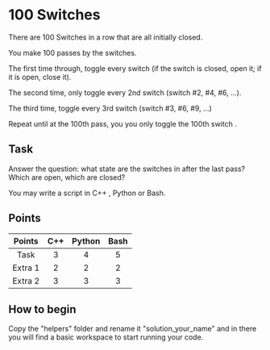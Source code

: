 # 100 Switches

There are 100 Switches in a row that are all initially closed.

You make 100 passes by the switches.

The first time through, toggle every switch (if the switch is closed, open it; if it is open, close it).

The second time, only toggle every 2nd switch (switch #2, #4, #6, ...).

The third time, toggle every 3rd switch (switch #3, #6, #9, ...)

Repeat until at the 100th pass, you you only toggle the 100th switch .

## Task

Answer the question: what state are the switches in after the last pass? Which are open, which are closed?

You may write a script in C++ , Python or Bash.

## Points

|  Points 	| C++ 	| Python 	| Bash 	|
|:-------:	|:---:	|:------:	|:----:	|
|   Task  	|  3  	|    4   	|   5 	|
| Extra 1 	|  2  	|    2   	|   2  	|
| Extra 2 	|  3  	|    3   	|   3  	|

## How to begin

Copy the "helpers" folder and rename it "solution_your_name" and in there you will find a basic workspace to start running your code.


